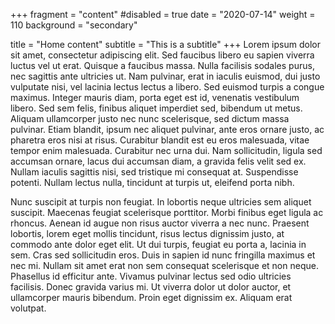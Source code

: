 +++
fragment = "content"
#disabled = true
date = "2020-07-14"
weight = 110
background = "secondary"

title = "Home content"
subtitle = "This is a subtitle"
+++
Lorem ipsum dolor sit amet, consectetur adipiscing elit. Sed faucibus libero eu sapien viverra luctus vel ut erat. Quisque a faucibus massa. Nulla facilisis sodales purus, nec sagittis ante ultricies ut. Nam pulvinar, erat in iaculis euismod, dui justo vulputate nisi, vel lacinia lectus lectus a libero. Sed euismod turpis a congue maximus. Integer mauris diam, porta eget est id, venenatis vestibulum libero. Sed sem felis, finibus aliquet imperdiet sed, bibendum ut metus. Aliquam ullamcorper justo nec nunc scelerisque, sed dictum massa pulvinar. Etiam blandit, ipsum nec aliquet pulvinar, ante eros ornare justo, ac pharetra eros nisi at risus. Curabitur blandit est eu eros malesuada, vitae tempor enim malesuada. Curabitur nec urna dui. Nam sollicitudin, ligula sed accumsan ornare, lacus dui accumsan diam, a gravida felis velit sed ex. Nullam iaculis sagittis nisi, sed tristique mi consequat at. Suspendisse potenti. Nullam lectus nulla, tincidunt at turpis ut, eleifend porta nibh.

Nunc suscipit at turpis non feugiat. In lobortis neque ultricies sem aliquet suscipit. Maecenas feugiat scelerisque porttitor. Morbi finibus eget ligula ac rhoncus. Aenean id augue non risus auctor viverra a nec nunc. Praesent lobortis, lorem eget mollis tincidunt, risus lectus dignissim justo, at commodo ante dolor eget elit. Ut dui turpis, feugiat eu porta a, lacinia in sem. Cras sed sollicitudin eros. Duis in sapien id nunc fringilla maximus et nec mi. Nullam sit amet erat non sem consequat scelerisque et non neque. Phasellus id efficitur ante. Vivamus pulvinar lectus sed odio ultricies facilisis. Donec gravida varius mi. Ut viverra dolor ut dolor auctor, et ullamcorper mauris bibendum. Proin eget dignissim ex. Aliquam erat volutpat.